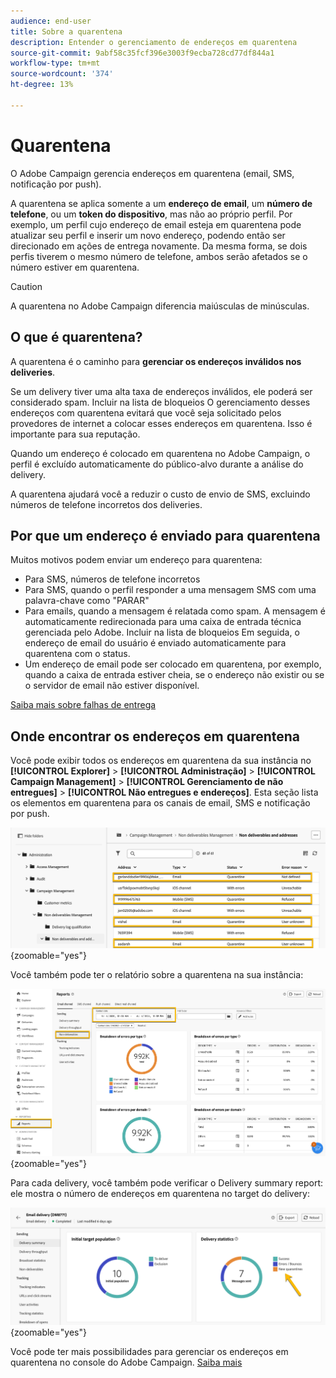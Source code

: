 ```yaml
---
audience: end-user
title: Sobre a quarentena
description: Entender o gerenciamento de endereços em quarentena
source-git-commit: 9abf58c35fcf396e3003f9ecba728cd77df844a1
workflow-type: tm+mt
source-wordcount: '374'
ht-degree: 13%

---
```


# Quarentena

O Adobe Campaign gerencia endereços em quarentena (email, SMS, notificação por push).

A quarentena se aplica somente a um **endereço de email**, um **número de telefone**, ou um **token do dispositivo**, mas não ao próprio perfil. Por exemplo, um perfil cujo endereço de email esteja em quarentena pode atualizar seu perfil e inserir um novo endereço, podendo então ser direcionado em ações de entrega novamente. Da mesma forma, se dois perfis tiverem o mesmo número de telefone, ambos serão afetados se o número estiver em quarentena.


>[!CAUTION]
>
>A quarentena no Adobe Campaign diferencia maiúsculas de minúsculas.

## O que é quarentena?

A quarentena é o caminho para **gerenciar os endereços inválidos nos deliveries**.

Se um delivery tiver uma alta taxa de endereços inválidos, ele poderá ser considerado spam. Incluir na lista de bloqueios O gerenciamento desses endereços com quarentena evitará que você seja solicitado pelos provedores de internet a colocar esses endereços em quarentena. Isso é importante para sua reputação.

Quando um endereço é colocado em quarentena no Adobe Campaign, o perfil é excluído automaticamente do público-alvo durante a análise do delivery.

A quarentena ajudará você a reduzir o custo de envio de SMS, excluindo números de telefone incorretos dos deliveries.

## Por que um endereço é enviado para quarentena

Muitos motivos podem enviar um endereço para quarentena:

- Para SMS, números de telefone incorretos
- Para SMS, quando o perfil responder a uma mensagem SMS com uma palavra-chave como &quot;PARAR&quot;
- Para emails, quando a mensagem é relatada como spam. A mensagem é automaticamente redirecionada para uma caixa de entrada técnica gerenciada pelo Adobe. Incluir na lista de bloqueios Em seguida, o endereço de email do usuário é enviado automaticamente para quarentena com o status.
- Um endereço de email pode ser colocado em quarentena, por exemplo, quando a caixa de entrada estiver cheia, se o endereço não existir ou se o servidor de email não estiver disponível.

[Saiba mais sobre falhas de entrega](https://experienceleague.adobe.com/en/docs/campaign-classic/using/sending-messages/monitoring-deliveries/understanding-delivery-failures)

## Onde encontrar os endereços em quarentena

Você pode exibir todos os endereços em quarentena da sua instância no **[!UICONTROL Explorer]** > **[!UICONTROL Administração]** > **[!UICONTROL Campaign Management]** > **[!UICONTROL Gerenciamento de não entregues]** > **[!UICONTROL Não entregues e endereços]**. Esta seção lista os elementos em quarentena para os canais de email, SMS e notificação por push.

![](assets/quarantine_location.png){zoomable="yes"}

Você também pode ter o relatório sobre a quarentena na sua instância:

![](assets/quarantine_reports.png){zoomable="yes"}

Para cada delivery, você também pode verificar o Delivery summary report: ele mostra o número de endereços em quarentena no target do delivery:

![](assets/quarantine_delivery.png){zoomable="yes"}

Você pode ter mais possibilidades para gerenciar os endereços em quarentena no console do Adobe Campaign. [Saiba mais](https://experienceleague.adobe.com/en/docs/campaign/campaign-v8/send/failures/quarantines#access-quarantined-addresses)

